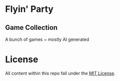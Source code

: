 # Flyin' Party

## Game Collection

A bunch of games ~ mostly AI generated

# License

All content within this repo fall under the [MIT License](./LICENSE).